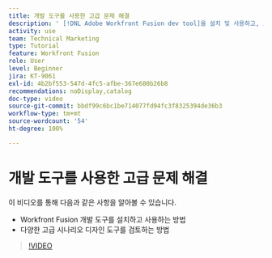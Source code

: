```yaml
---
title: 개발 도구를 사용한 고급 문제 해결
description: ' [!DNL Adobe Workfront Fusion dev tool]을 설치 및 사용하고, 포함된 다양한 고급 시나리오 디자인 도구를 검토하는 방법을 알아봅니다.'
activity: use
team: Technical Marketing
type: Tutorial
feature: Workfront Fusion
role: User
level: Beginner
jira: KT-9061
exl-id: 4b2bf553-547d-4fc5-afbe-367e680b26b8
recommendations: noDisplay,catalog
doc-type: video
source-git-commit: bbdf99c6bc1be714077fd94fc3f8325394de36b3
workflow-type: tm+mt
source-wordcount: '54'
ht-degree: 100%

---
```


# 개발 도구를 사용한 고급 문제 해결

이 비디오를 통해 다음과 같은 사항을 알아볼 수 있습니다.

* Workfront Fusion 개발 도구를 설치하고 사용하는 방법
* 다양한 고급 시나리오 디자인 도구를 검토하는 방법

>[!VIDEO](https://video.tv.adobe.com/v/335302/?quality=12&learn=on&enablevpops=1)
